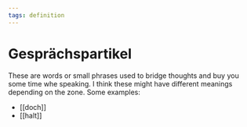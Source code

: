 ```yaml
---
tags: definition
---
```


# Gesprächspartikel
These are words or small phrases used to bridge thoughts and buy you some time whe speaking. I think these might have different meanings depending on the zone. Some examples:

* [[doch]]
* [[halt]]
